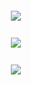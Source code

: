 <h5 align="center">
ㅤㅤㅤ<img src="https://i.imgur.com/izM3Odx.png"/>
</h5>
<h4 align="center">
<h5 align="center">
ㅤㅤㅤ<img src="https://i.imgur.com/V60prB8.png"/>
</h5>
<h4 align="center">
<h5 align="center">
ㅤㅤㅤ<img src="https://i.imgur.com/guv8Kz2.png"/>
</h5>
<h4 align="center">

